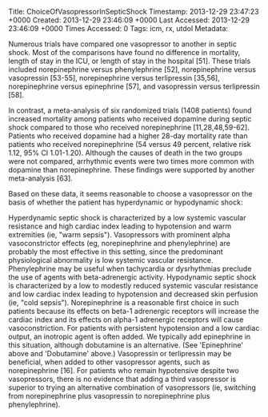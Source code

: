 Title: ChoiceOfVasopressorInSepticShock
Timestamp: 2013-12-29 23:47:23 +0000
Created: 2013-12-29 23:46:09 +0000
Last Accessed: 2013-12-29 23:46:09 +0000
Times Accessed: 0
Tags: icm, rx, utdol
Metadata: 

Numerous trials have compared one vasopressor to another in septic shock. Most of the comparisons have found no difference in mortality, length of stay in the ICU, or length of stay in the hospital [51]. These trials included norepinephrine versus phenylephrine [52], norepinephrine versus vasopressin [53-55], norepinephrine versus terlipressin [35,56], norepinephrine versus epinephrine [57], and vasopressin versus terlipressin [58].

In contrast, a meta-analysis of six randomized trials (1408 patients) found increased mortality among patients who received dopamine during septic shock compared to those who received norepinephrine [11,28,48,59-62]. Patients who received dopamine had a higher 28-day mortality rate than patients who received norepinephrine (54 versus 49 percent, relative risk 1.12, 95% CI 1.01-1.20). Although the causes of death in the two groups were not compared, arrhythmic events were two times more common with dopamine than norepinephrine. These findings were supported by another meta-analysis [63].

Based on these data, it seems reasonable to choose a vasopressor on the basis of whether the patient has hyperdynamic or hypodynamic shock:

Hyperdynamic septic shock is characterized by a low systemic vascular resistance and high cardiac index leading to hypotension and warm extremities (ie, "warm sepsis"). Vasopressors with prominent alpha vasoconstrictor effects (eg, norepinephrine and phenylephrine) are probably the most effective in this setting, since the predominant physiological abnormality is low systemic vascular resistance. Phenylephrine may be useful when tachycardia or dysrhythmias preclude the use of agents with beta-adrenergic activity.
Hypodynamic septic shock is characterized by a low to modestly reduced systemic vascular resistance and low cardiac index leading to hypotension and decreased skin perfusion (ie, "cold sepsis"). Norepinephrine is a reasonable first choice in such patients because its effects on beta-1 adrenergic receptors will increase the cardiac index and its effects on alpha-1 adrenergic receptors will cause vasoconstriction. For patients with persistent hypotension and a low cardiac output, an inotropic agent is often added. We typically add epinephrine in this situation, although dobutamine is an alternative. (See 'Epinephrine' above and 'Dobutamine' above.)
Vasopressin or terlipressin may be beneficial, when added to other vasopressor agents, such as norepinephrine [16]. For patients who remain hypotensive despite two vasopressors, there is no evidence that adding a third vasopressor is superior to trying an alternative combination of vasopressors (ie, switching from norepinephrine plus vasopressin to norepinephrine plus phenylephrine).
